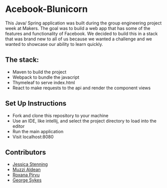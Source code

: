 # Acebook-Blunicorn

This Java/ Spring application was built during the group engineering project week at Makers. The goal was to build a web app that has some of the features and functionality of Facebook. We decided to build this in a stack that was brand new to all of us because we wanted a challenge and we wanted to showcase our ability to learn quickly. 

## The stack:
* Maven to build the project
* Webpack to bundle the javacript
* Thymeleaf to serve index.html
* React to make requests to the api and render the component views

## Set Up Instructions
* Fork and clone this repository to your machine
* Use an IDE, like intellij, and select the project directory to load into the editor
* Run the main application
* Visit localhost:8080

## Contributors
* [Jessica Stenning](https://github.com/jessicastenning)
* [Muzzi Aldean](https://github.com/muzzi92)
* [Roxana Pirvu](https://github.com/Possed)
* [George Sykes](https://github.com/georgesykes86)
